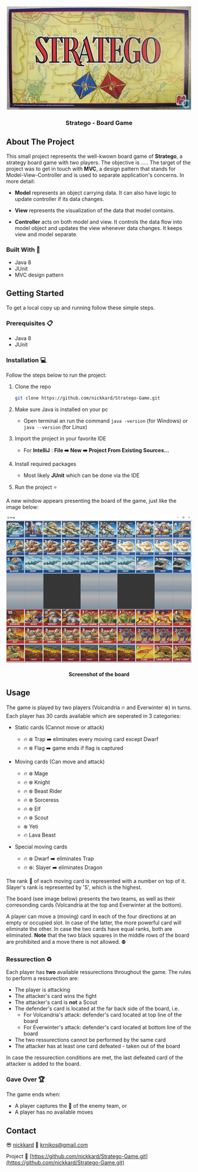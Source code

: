 <div id="top"></div>

<!-- PROJECT SHIELDS -->
<!--
*** I'm using markdown "reference style" links for readability.
*** Reference links are enclosed in brackets [ ] instead of parentheses ( ).
*** See the bottom of this document for the declaration of the reference variables
*** for contributors-url, forks-url, etc. This is an optional, concise syntax you may use.
*** https://www.markdownguide.org/basic-syntax/#reference-style-links

[![Contributors][contributors-shield]][contributors-url]
[![Forks][forks-shield]][forks-url]
[![Stargazers][stars-shield]][stars-url]
[![Issues][issues-shield]][issues-url]
[![MIT License][license-shield]][license-url]
[![LinkedIn][linkedin-shield]][linkedin-url]
-->


<!-- PROJECT LOGO -->
<br />
<div align="center">
  <img src="images/logo.jpg" alt="Logo" width="500" height="280">
  <h3 align="center">Stratego - Board Game</h3>
</div>


<!-- TABLE OF CONTENTS -->
<!-- <details>
  <summary>Table of Contents</summary>
  <ol>
    <li>
      <a href="#about-the-project">About The Project</a>
      <ul>
        <li><a href="#built-with">Built With</a></li>
      </ul>
    </li>
    <li>
      <a href="#getting-started">Getting Started</a>
      <ul>
        <li><a href="#prerequisites">Prerequisites</a></li>
        <li><a href="#installation">Installation</a></li>
      </ul>
    </li>
    <li><a href="#usage">Usage</a></li>
    <li><a href="#contact">Contact</a></li>
    <li><a href="#acknowledgments">Acknowledgments</a></li>
  </ol>
</details> -->


<!-- ABOUT THE PROJECT -->
## About The Project

This small project represents the well-kwown board game of <strong>Stratego</strong>, a  strategy board game with two players. The objective is .....
The target of the project was to get in touch with <strong>MVC</strong>, a design pattern that stands for Model-View-Controller and is used to separate application's concerns. In more detail:

* <strong>Model</strong> represents an object carrying data. It can also have logic to update controller if its data changes.
  
* <strong>View</strong> represents the visualization of the data that model contains.
  
* <strong>Controller</strong> acts on both model and view. It controls the data flow into model object and updates the view whenever data changes. It keeps view and model separate.


### Built With :wrench:

* Java 8
* JUnit
* MVC design pattern

<!-- GETTING STARTED -->
## Getting Started

To get a local copy up and running follow these simple steps.

### Prerequisites :clipboard:

* Java 8
* JUnit

### Installation :computer:

Follow the steps below to run the project:

1. Clone the repo
   ```sh
   git clone https://github.com/nickkard/Stratego-Game.git
   ```
2. Make sure Java is installed on your pc
    * Open terminal an run the command ```java -version``` (for Windows) or ```java --version``` (for Linux)
   
3. Import the project in your favorite IDE
    * For <strong>IntelliJ</strong> : <strong>File :arrow_right:  New :arrow_right: Project From Existing Sources... </strong>
  
4. Install required packages
    * Most likely <strong>JUnit</strong> which can be done via the IDE
  
5. Run the project :star:
  
A new window appears presenting the board of the game, just like the image below:
  
<div align="center">
  <img src="images/board.png" alt="Board" width="650" height="400">
  <h4 align="center">Screenshot of the board</h4>
</div>


<!-- USAGE EXAMPLES -->
## Usage

The game is played by two players (Volcandria :fire: and Everwinter :snowflake:) in turns. Each player has 30 cards available which are seperated in 3 categories:
* Static cards (Cannot move or attack)
    * :fire: :snowflake: Trap :arrow_right: eliminates every moving card except Dwarf
    * :fire: :snowflake: Flag :arrow_right: game ends if flag is captured
* Moving cards (Can move and attack)
    * :fire: :snowflake: Mage
    * :fire: :snowflake: Knight
    * :fire: :snowflake: Beast Rider
    * :fire: :snowflake: Sorceress
    * :fire: :snowflake: Elf
    * :fire: :snowflake: Scout
    * :snowflake: Yeti
    * :fire: Lava Beast
    
* Special moving cards
    * :fire: :snowflake: Dwarf :arrow_right: eliminates Trap
    * :fire: :snowflake:: Slayer :arrow_right: eliminates Dragon  

The rank :muscle: of each moving card is represented with a number on top of it. Slayer's rank is represented by 'S', which is the highest.

The board (see image below) presents the two teams, as well as their corresonding cards (Volcandria at the top and Everwinter at the bottom).

A player can move a (moving) card in each of the four directions at an empty or occupied slot. In case of the latter, the more powerful card will eliminate the other. In case the two cards have equal ranks, both are eliminated. <strong>Note</strong> that the two black squares in the middle rows of the board are prohibited and a move there is not allowed. :no_entry: 

### Ressurection :recycle:

Each player has <strong>two</strong> available ressurections throughout the game. The rules to perform a ressurection are:
* The player is attacking
* The attacker's card wins the fight
* The attacker's card is <strong>not</strong> a Scout
* The defender's card is located at the far back side of the board, i.e.
  * For Volcandria's attack: defender's card located at top line of the board
  * For Everwinter's attack: defender's card located at bottom line of the board
* The two ressurections cannot be performed by the same card
* The attacker has at least one card defeated - taken out of the board

In case the ressurection conditions are met, the last defeated card of the attacker is added to the board.

### Gave Over :trophy:

The game ends when:
* A player captures the :triangular_flag_on_post: of the enemy team, or
* A player has no available moves


<!-- CONTACT -->
## Contact

:sunglasses: [nickkard](https://github.com/nickkard) :email: krnikos@gmail.com

Project :link: [https://github.com/nickkard/Stratego-Game.git](https://github.com/nickkard/Stratego-Game.git)




<!-- MARKDOWN LINKS & IMAGES -->
<!-- https://www.markdownguide.org/basic-syntax/#reference-style-links -->
[contributors-shield]: https://img.shields.io/github/contributors/othneildrew/Best-README-Template.svg?style=for-the-badge
[contributors-url]: https://github.com/othneildrew/Best-README-Template/graphs/contributors
[forks-shield]: https://img.shields.io/github/forks/othneildrew/Best-README-Template.svg?style=for-the-badge
[forks-url]: https://github.com/othneildrew/Best-README-Template/network/members
[stars-shield]: https://img.shields.io/github/stars/othneildrew/Best-README-Template.svg?style=for-the-badge
[stars-url]: https://github.com/othneildrew/Best-README-Template/stargazers
[issues-shield]: https://img.shields.io/github/issues/othneildrew/Best-README-Template.svg?style=for-the-badge
[issues-url]: https://github.com/othneildrew/Best-README-Template/issues
[license-shield]: https://img.shields.io/github/license/othneildrew/Best-README-Template.svg?style=for-the-badge
[license-url]: https://github.com/othneildrew/Best-README-Template/blob/master/LICENSE.txt
[linkedin-shield]: https://img.shields.io/badge/-LinkedIn-black.svg?style=for-the-badge&logo=linkedin&colorB=555
[linkedin-url]: https://linkedin.com/in/othneildrew
[product-screenshot]: images/screenshot.png


<!-- 
Based on the tamplate: https://github.com/othneildrew/Best-README-Template
GitHub Emoji Cheat Sheet : https://www.webpagefx.com/tools/emoji-cheat-sheet
-->
